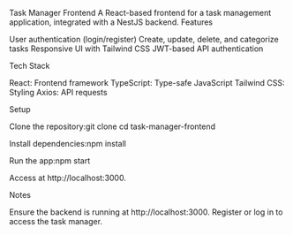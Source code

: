 Task Manager Frontend
A React-based frontend for a task management application, integrated with a NestJS backend.
Features

User authentication (login/register)
Create, update, delete, and categorize tasks
Responsive UI with Tailwind CSS
JWT-based API authentication

Tech Stack

React: Frontend framework
TypeScript: Type-safe JavaScript
Tailwind CSS: Styling
Axios: API requests

Setup

Clone the repository:git clone <repo-url>
cd task-manager-frontend


Install dependencies:npm install


Run the app:npm start


Access at http://localhost:3000.

Notes

Ensure the backend is running at http://localhost:3000.
Register or log in to access the task manager.


